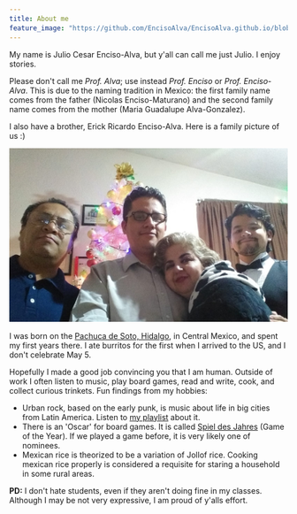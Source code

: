 ```yaml
---
title: About me
feature_image: "https://github.com/EncisoAlva/EncisoAlva.github.io/blob/main/img/banner_tulip.jpg?raw=true"
---
```


My name is Julio Cesar Enciso-Alva, but y'all can call me just Julio. I enjoy stories.

Please don't call me _Prof. Alva_; use instead _Prof. Enciso_ or _Prof. Enciso-Alva_. 
This is due to the naming tradition in Mexico: the first family name comes from the father (Nicolas Enciso-Maturano) and the 
second family name comes from the mother (Maria Guadalupe Alva-Gonzalez).

I also have a brother, Erick Ricardo Enciso-Alva. Here is a family picture of us :)

![Family of Prof Enciso-Alva during a holiday.](https://github.com/EncisoAlva/EncisoAlva.github.io/blob/main/img/family.jpg?raw=true)

I was born on the [Pachuca de Soto, Hidalgo](https://en.wikipedia.org/wiki/Pachuca), in Central Mexico, and spent my first years there.
I ate burritos for the first when I arrived to the US, and I don't celebrate May 5.

Hopefully I made a good job convincing you that I am human.
Outside of work I often listen to music, play board games, read and write, cook, and collect curious trinkets.
Fun findings from my hobbies:

* Urban rock, based on the early punk, is music about life in big cities from Latin America. Listen to [my playlist](https://open.spotify.com/playlist/6n2246dw0TA2m6GvpSwbXc?si=2a58573913bb4266) about it.
* There is an 'Oscar' for board games. It is called [Spiel des Jahres](https://www.spiel-des-jahres.de/en/games/) (Game of the Year). If we played a game before, it is very likely one of nominees.
* Mexican rice is theorized to be a variation of Jollof rice. Cooking  mexican rice properly is considered a requisite for staring a household in some rural areas.



**PD:** I don't hate students, even if they aren't doing fine in my classes. Although I may be not very expressive, I am proud of y'alls effort.